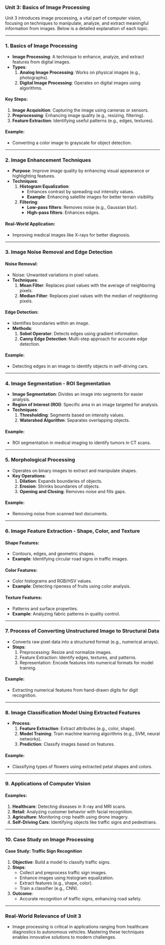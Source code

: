 ### **Unit 3: Basics of Image Processing**

Unit 3 introduces image processing, a vital part of computer vision, focusing on techniques to manipulate, analyze, and extract meaningful information from images. Below is a detailed explanation of each topic.

---

### **1. Basics of Image Processing**
- **Image Processing**: A technique to enhance, analyze, and extract features from digital images.
- **Types**:
  1. **Analog Image Processing**: Works on physical images (e.g., photographs).
  2. **Digital Image Processing**: Operates on digital images using algorithms.
  
#### **Key Steps**:
1. **Image Acquisition**: Capturing the image using cameras or sensors.
2. **Preprocessing**: Enhancing image quality (e.g., resizing, filtering).
3. **Feature Extraction**: Identifying useful patterns (e.g., edges, textures).

#### **Example**:
- Converting a color image to grayscale for object detection.

---

### **2. Image Enhancement Techniques**
- **Purpose**: Improve image quality by enhancing visual appearance or highlighting features.
- **Techniques**:
  1. **Histogram Equalization**:
     - Enhances contrast by spreading out intensity values.
     - **Example**: Enhancing satellite images for better terrain visibility.
  2. **Filtering**:
     - **Low-pass filters**: Removes noise (e.g., Gaussian blur).
     - **High-pass filters**: Enhances edges.

#### **Real-World Application**:
- Improving medical images like X-rays for better diagnosis.

---

### **3. Image Noise Removal and Edge Detection**
#### **Noise Removal**:
- Noise: Unwanted variations in pixel values.
- **Techniques**:
  1. **Mean Filter**: Replaces pixel values with the average of neighboring pixels.
  2. **Median Filter**: Replaces pixel values with the median of neighboring pixels.
  
#### **Edge Detection**:
- Identifies boundaries within an image.
- **Methods**:
  1. **Sobel Operator**: Detects edges using gradient information.
  2. **Canny Edge Detection**: Multi-step approach for accurate edge detection.

#### **Example**:
- Detecting edges in an image to identify objects in self-driving cars.

---

### **4. Image Segmentation - ROI Segmentation**
- **Image Segmentation**: Divides an image into segments for easier analysis.
- **Region of Interest (ROI)**: Specific area in an image targeted for analysis.
- **Techniques**:
  1. **Thresholding**: Segments based on intensity values.
  2. **Watershed Algorithm**: Separates overlapping objects.

#### **Example**:
- ROI segmentation in medical imaging to identify tumors in CT scans.

---

### **5. Morphological Processing**
- Operates on binary images to extract and manipulate shapes.
- **Key Operations**:
  1. **Dilation**: Expands boundaries of objects.
  2. **Erosion**: Shrinks boundaries of objects.
  3. **Opening and Closing**: Removes noise and fills gaps.

#### **Example**:
- Removing noise from scanned text documents.

---

### **6. Image Feature Extraction - Shape, Color, and Texture**
#### **Shape Features**:
- Contours, edges, and geometric shapes.
- **Example**: Identifying circular road signs in traffic images.

#### **Color Features**:
- Color histograms and RGB/HSV values.
- **Example**: Detecting ripeness of fruits using color analysis.

#### **Texture Features**:
- Patterns and surface properties.
- **Example**: Analyzing fabric patterns in quality control.

---

### **7. Process of Converting Unstructured Image to Structural Data**
- Converts raw pixel data into a structured format (e.g., numerical arrays).
- **Steps**:
  1. Preprocessing: Resize and normalize images.
  2. Feature Extraction: Identify edges, textures, and patterns.
  3. Representation: Encode features into numerical formats for model training.

#### **Example**:
- Extracting numerical features from hand-drawn digits for digit recognition.

---

### **8. Image Classification Model Using Extracted Features**
- **Process**:
  1. **Feature Extraction**: Extract attributes (e.g., color, shape).
  2. **Model Training**: Train machine learning algorithms (e.g., SVM, neural networks).
  3. **Prediction**: Classify images based on features.

#### **Example**:
- Classifying types of flowers using extracted petal shapes and colors.

---

### **9. Applications of Computer Vision**
#### **Examples**:
1. **Healthcare**: Detecting diseases in X-ray and MRI scans.
2. **Retail**: Analyzing customer behavior with facial recognition.
3. **Agriculture**: Monitoring crop health using drone imagery.
4. **Self-Driving Cars**: Identifying objects like traffic signs and pedestrians.

---

### **10. Case Study on Image Processing**
#### **Case Study**: Traffic Sign Recognition
1. **Objective**: Build a model to classify traffic signs.
2. **Steps**:
   - Collect and preprocess traffic sign images.
   - Enhance images using histogram equalization.
   - Extract features (e.g., shape, color).
   - Train a classifier (e.g., CNN).
3. **Outcome**:
   - Accurate recognition of traffic signs, enhancing road safety.

---

### **Real-World Relevance of Unit 3**
- Image processing is critical in applications ranging from healthcare diagnostics to autonomous vehicles. Mastering these techniques enables innovative solutions to modern challenges.
